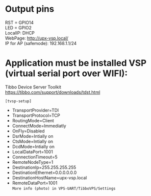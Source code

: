 # Output pins
RST  = GPIO14  
LED  = GPIO2  
LocalIP: DHCP  
WebPage: http://upx-vsp.local/  
IP for AP (safemode): 192.168.1.1/24  

# Application must be installed  VSP (virtual serial port over WIFI):
  Tibbo Device Server Toolkit   
  https://tibbo.com/support/downloads/tdst.html
  
`[tvsp-setup]`
- TransportProvider=TDI
- TransportProtocol=TCP
- RoutingMode=Client
- ConnectMode=Immediatly
- OnFly=Disabled
- DsrMode=Intially on
- CtsMode=Intially on
- DcdMode=Intially on
- LocalDataPort=1001
- ConnectionTimeout=5
- RemoteNodeType=1
- DestinationIp=255.255.255.255
- DestinationEthernet=0.0.0.0.0.0
- DestinationHostName=upx-vsp.local
- RemoteDataPort=1001  
`More info (photo) in VPS-UART/TibboVPS/Settings`
